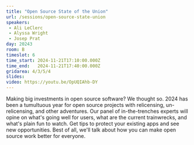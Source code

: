 ```yaml
---
title: "Open Source State of the Union"
url: /sessions/open-source-state-union
speakers:
 - Ali LeClerc
 - Alyssa Wright
 - Josep Prat
day: 20243
room: B
timeslot: 6
time_start: 2024-11-21T17:10:00.000Z
time_end:   2024-11-21T17:40:00.000Z
gridarea: 4/3/5/4
slides:
video: https://youtu.be/OpUQIAhb-DY
---
```


Making big investments in open source software? We thought so. 2024 has been a tumultuous year for open source projects with relicensing, un-relicensing, and other adventures. Our panel of in-the-trenches experts will opine on what's going well for users, what are the current trainwrecks, and what's plain fun to watch. Get tips to protect your existing apps and see new opportunities. Best of all, we'll talk about how you can make open source work better for everyone.

